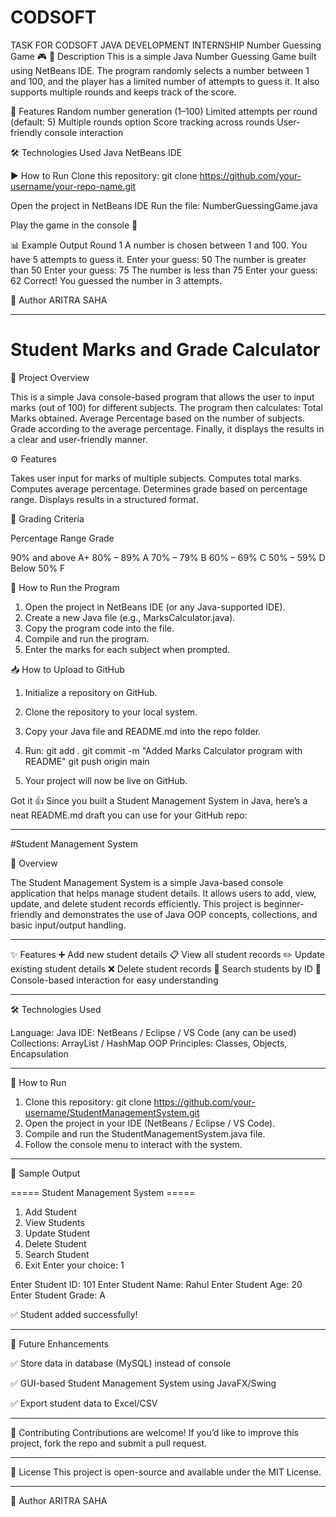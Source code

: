 # CODSOFT
TASK FOR CODSOFT JAVA DEVELOPMENT INTERNSHIP
Number Guessing Game 🎮
📌 Description
This is a simple Java Number Guessing Game built using NetBeans IDE.
The program randomly selects a number between 1 and 100, and the player has a limited number of attempts to guess it.
It also supports multiple rounds and keeps track of the score.

🚀 Features
Random number generation (1–100)
Limited attempts per round (default: 5)
Multiple rounds option
Score tracking across rounds
User-friendly console interaction

🛠️ Technologies Used
Java
NetBeans IDE

▶️ How to Run
Clone this repository:
git clone https://github.com/your-username/your-repo-name.git

Open the project in NetBeans IDE
Run the file:
NumberGuessingGame.java


Play the game in the console 🎉

📊 Example Output
Round 1
A number is chosen between 1 and 100.
You have 5 attempts to guess it.
Enter your guess: 50
The number is greater than 50
Enter your guess: 75
The number is less than 75
Enter your guess: 62
Correct! You guessed the number in 3 attempts.

👤 Author
ARITRA SAHA



---

# Student Marks and Grade Calculator

📌 Project Overview

This is a simple Java console-based program that allows the user to input marks (out of 100) for different subjects. The program then calculates:
Total Marks obtained.
Average Percentage based on the number of subjects.
Grade according to the average percentage.
Finally, it displays the results in a clear and user-friendly manner.

⚙️ Features

Takes user input for marks of multiple subjects.
Computes total marks.
Computes average percentage.
Determines grade based on percentage range.
Displays results in a structured format.


📝 Grading Criteria

Percentage Range Grade

90% and above A+
80% – 89% A
70% – 79% B
60% – 69% C
50% – 59% D
Below 50% F

🚀 How to Run the Program

1. Open the project in NetBeans IDE (or any Java-supported IDE).
2. Create a new Java file (e.g., MarksCalculator.java).
3. Copy the program code into the file.
4. Compile and run the program.
5. Enter the marks for each subject when prompted.

📥 How to Upload to GitHub

1. Initialize a repository on GitHub.
2. Clone the repository to your local system.
3. Copy your Java file and README.md into the repo folder.
4. Run:
git add .
git commit -m "Added Marks Calculator program with README"
git push origin main

5. Your project will now be live on GitHub.

Got it 👍 Since you built a Student Management System in Java, here’s a neat README.md draft you can use for your GitHub repo:


---

#Student Management System

📌 Overview

The Student Management System is a simple Java-based console application that helps manage student details. It allows users to add, view, update, and delete student records efficiently. This project is beginner-friendly and demonstrates the use of Java OOP concepts, collections, and basic input/output handling.


---

✨ Features
➕ Add new student details
📋 View all student records
✏️ Update existing student details
❌ Delete student records
🔎 Search students by ID
💾 Console-based interaction for easy understanding

---

🛠️ Technologies Used

Language: Java
IDE: NetBeans / Eclipse / VS Code (any can be used)
Collections: ArrayList / HashMap
OOP Principles: Classes, Objects, Encapsulation



---

🚀 How to Run

1. Clone this repository:
git clone https://github.com/your-username/StudentManagementSystem.git
2. Open the project in your IDE (NetBeans / Eclipse / VS Code).
3. Compile and run the StudentManagementSystem.java file.
4. Follow the console menu to interact with the system.




---

📂 Sample Output

===== Student Management System =====
1. Add Student
2. View Students
3. Update Student
4. Delete Student
5. Search Student
6. Exit
Enter your choice: 1

Enter Student ID: 101
Enter Student Name: Rahul
Enter Student Age: 20
Enter Student Grade: A

✅ Student added successfully!


---

📖 Future Enhancements

✅ Store data in database (MySQL) instead of console

✅ GUI-based Student Management System using JavaFX/Swing

✅ Export student data to Excel/CSV



---

🤝 Contributing
Contributions are welcome! If you’d like to improve this project, fork the repo and submit a pull request.


---
📜 License
This project is open-source and available under the MIT License.


---

👤 Author
ARITRA SAHA
